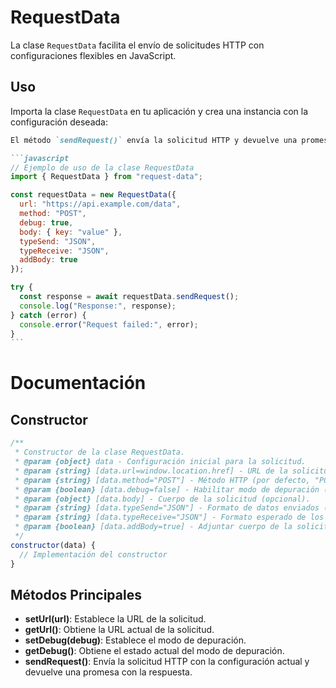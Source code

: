 # RequestData

La clase `RequestData` facilita el envío de solicitudes HTTP con configuraciones flexibles en JavaScript.

## Uso

Importa la clase `RequestData` en tu aplicación y crea una instancia con la configuración deseada:

````markdown
El método `sendRequest()` envía la solicitud HTTP y devuelve una promesa:

```javascript
// Ejemplo de uso de la clase RequestData
import { RequestData } from "request-data";

const requestData = new RequestData({
  url: "https://api.example.com/data",
  method: "POST",
  debug: true,
  body: { key: "value" },
  typeSend: "JSON",
  typeReceive: "JSON",
  addBody: true
});

try {
  const response = await requestData.sendRequest();
  console.log("Response:", response);
} catch (error) {
  console.error("Request failed:", error);
}
```
````

# Documentación

## Constructor

```javascript
/**
 * Constructor de la clase RequestData.
 * @param {object} data - Configuración inicial para la solicitud.
 * @param {string} [data.url=window.location.href] - URL de la solicitud (por defecto, la URL actual).
 * @param {string} [data.method="POST"] - Método HTTP (por defecto, "POST").
 * @param {boolean} [data.debug=false] - Habilitar modo de depuración (por defecto, desactivado).
 * @param {object} [data.body] - Cuerpo de la solicitud (opcional).
 * @param {string} [data.typeSend="JSON"] - Formato de datos enviados ("JSON" por defecto).
 * @param {string} [data.typeReceive="JSON"] - Formato esperado de los datos de respuesta ("JSON" por defecto).
 * @param {boolean} [data.addBody=true] - Adjuntar cuerpo de la solicitud a los datos de respuesta (por defecto, activado).
 */
constructor(data) {
  // Implementación del constructor
}
```

## Métodos Principales

- **setUrl(url)**: Establece la URL de la solicitud.
- **getUrl()**: Obtiene la URL actual de la solicitud.
- **setDebug(debug)**: Establece el modo de depuración.
- **getDebug()**: Obtiene el estado actual del modo de depuración.
- **sendRequest()**: Envía la solicitud HTTP con la configuración actual y devuelve una promesa con la respuesta.
